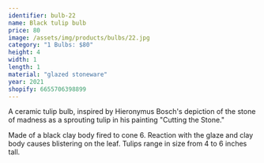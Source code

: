 ```yaml
---
identifier: bulb-22
name: Black tulip bulb
price: 80
image: /assets/img/products/bulbs/22.jpg
category: "1 Bulbs: $80"
height: 4
width: 1
length: 1
material: "glazed stoneware"
year: 2021
shopify: 6655706398899
---
```


A ceramic tulip bulb, inspired by  Hieronymus Bosch's depiction of the stone of madness as a sprouting tulip in his painting "Cutting the Stone."

Made of a black clay body fired to cone 6. Reaction with the glaze and clay body causes blistering on the leaf. Tulips range in size from 4 to 6 inches tall.